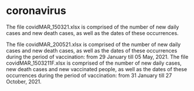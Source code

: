 # coronavirus
The file covidMAR_150321.xlsx is comprised of the number of new daily cases and new death cases, as well as the dates of these occurrences. 

The file covidMAR_200521.xlsx is comprised of the number of new daily cases and new death cases, as well as the dates of these occurrences during the period of vaccination: from 29 January  till 05 May, 2021.
The file covidMAR_1503211F.xlsx is comprised of the number of new daily cases, new death cases and new vaccinated people, as well as the dates of these occurrences during the period of vaccination: from 31 January  till 27 October, 2021.
